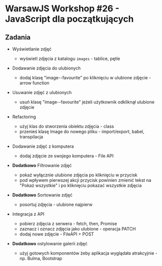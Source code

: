 # WarsawJS Workshop #26 - JavaScript dla początkujących

## Zadania

* Wyświetlanie zdjęć
    + wyświetl zdjęcia z katalogu `images` - tablice, pętle

* Dodawanie zdjęcia do ulubionych
    + dodaj klasę "image--favourite" po kliknięciu w ulubione zdjęcie - arrow function

* Usuwanie zdjęć z ulubionych
    + usuń klasę "image--favourite" jeżeli użytkownik odkliknął ulubione zdjęcie

* Refactoring 
    + użyj klas do stworzenia obiektu zdjęcia - class
    + przenieś klasę Image do nowego pliku - import/export, babel, transpilacja

* Dodawanie zdjęć z komputera
    + dodaj zdjęcie ze swojego komputera - File API


* **Dodatkowo** Filtrowanie zdjęć
    * pokaż wyłącznie ulubione zdjęcia po kliknięciu w przycisk
    * pod wpływem pierwszej akcji przycisk powinien zmienić tekst na "Pokaż wszystkie" i po kliknięciu pokazać wszystkie zdjęcia

* **Dodatkowo** Sortowanie zdjęć
    + posortuj zdjęcia - ulubione najpierw

* Integracja z API
    + pobierz zdjęcia z serwera - fetch, then, Promise
    + zaznacz i oznacz zdjęcia jako ulubione - operacja PATCH
    + dodaj nowe zdjęcie - FileAPI + POST
    
* **Dodatkowo** ostylowanie galerii zdjęć
    + użyj gotowych komponentów żeby aplikacja wyglądała atrakcyjnie - np. Bulma, Bootstrap